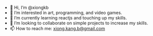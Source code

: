 - 👋 Hi, I’m @xiongkb
- 👀 I’m interested in art, programming, and video games.
- 🌱 I’m currently learning reactjs and touching up my  skills.
- 💞️ I’m looking to collaborate on simple projects to increase my skills.
- 📫 How to reach me: xiong.kang.b@gmail.com

<!---
xiongkb/xiongkb is a ✨ special ✨ repository because its `README.md` (this file) appears on your GitHub profile.
You can click the Preview link to take a look at your changes.
--->
